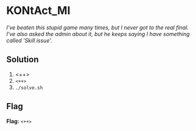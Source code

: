 # KONtAct_MI
*I've beaten this stupid game many times, but I never got to the real final. I've also asked the admin about it, but he keeps saying I have something called 'Skill issue'.*

## Solution
1. <++>
2. `<++>`
3. `./solve.sh`


## Flag
**Flag:** `<++>`
